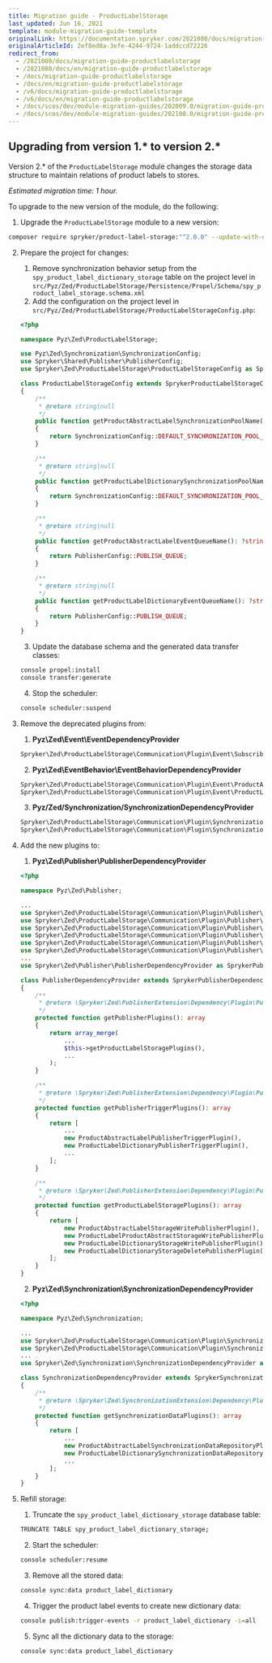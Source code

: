 ```yaml
---
title: Migration guide - ProductLabelStorage
last_updated: Jun 16, 2021
template: module-migration-guide-template
originalLink: https://documentation.spryker.com/2021080/docs/migration-guide-productlabelstorage
originalArticleId: 2ef8ed0a-3efe-4244-9724-1addccd72226
redirect_from:
  - /2021080/docs/migration-guide-productlabelstorage
  - /2021080/docs/en/migration-guide-productlabelstorage
  - /docs/migration-guide-productlabelstorage
  - /docs/en/migration-guide-productlabelstorage
  - /v6/docs/migration-guide-productlabelstorage
  - /v6/docs/en/migration-guide-productlabelstorage
  - /docs/scos/dev/module-migration-guides/202009.0/migration-guide-productlabelstorage.html
  - /docs/scos/dev/module-migration-guides/202108.0/migration-guide-productlabelstorage.html
---
```


## Upgrading from version 1.* to version 2.*

Version 2.* of the `ProductLabelStorage` module changes the storage data structure to maintain relations of product labels to stores.

*Estimated migration time: 1 hour.*

To upgrade to the new version of the module, do the following:

1. Upgrade the `ProductLabelStorage` module to a new version:

```bash
composer require spryker/product-label-storage:"^2.0.0" --update-with-dependencies
```

2. Prepare the project for changes:

    1. Remove synchronization behavior setup from the `spy_product_label_dictionary_storage` table on the project level in `src/Pyz/Zed/ProductLabelStorage/Persistence/Propel/Schema/spy_product_label_storage.schema.xml`
    2. Add the configuration on the project level in `src/Pyz/Zed/ProductLabelStorage/ProductLabelStorageConfig.php`:

    ```php
    <?php

    namespace Pyz\Zed\ProductLabelStorage;

    use Pyz\Zed\Synchronization\SynchronizationConfig;
    use Spryker\Shared\Publisher\PublisherConfig;
    use Spryker\Zed\ProductLabelStorage\ProductLabelStorageConfig as SprykerProductLabelStorageConfig;

    class ProductLabelStorageConfig extends SprykerProductLabelStorageConfig
    {
        /**
         * @return string|null
         */
        public function getProductAbstractLabelSynchronizationPoolName(): ?string
        {
            return SynchronizationConfig::DEFAULT_SYNCHRONIZATION_POOL_NAME;
        }

        /**
         * @return string|null
         */
        public function getProductLabelDictionarySynchronizationPoolName(): ?string
        {
            return SynchronizationConfig::DEFAULT_SYNCHRONIZATION_POOL_NAME;
        }

        /**
         * @return string|null
         */
        public function getProductAbstractLabelEventQueueName(): ?string
        {
            return PublisherConfig::PUBLISH_QUEUE;
        }

        /**
         * @return string|null
         */
        public function getProductLabelDictionaryEventQueueName(): ?string
        {
            return PublisherConfig::PUBLISH_QUEUE;
        }
    }
    ```

    3. Update the database schema and the generated data transfer classes:

    ```bash
    console propel:install
    console transfer:generate
    ```

    4. Stop the scheduler:

    ```bash
    console scheduler:suspend
    ```

3. Remove the deprecated plugins from:

   1. **Pyz\Zed\Event\EventDependencyProvider**

    ```php
    Spryker\Zed\ProductLabelStorage\Communication\Plugin\Event\Subscriber\ProductLabelStorageEventSubscriber
    ```

   2. **Pyz\Zed\EventBehavior\EventBehaviorDependencyProvider**

    ```php
    Spryker\Zed\ProductLabelStorage\Communication\Plugin\Event\ProductAbstractLabelEventResourceQueryContainerPlugin
    Spryker\Zed\ProductLabelStorage\Communication\Plugin\Event\ProductLabelDictionaryEventResourceQueryContainerPlugin
    ```

   3. **Pyz/Zed/Synchronization/SynchronizationDependencyProvider**

    ```php
    Spryker\Zed\ProductLabelStorage\Communication\Plugin\Synchronization\ProductAbstractLabelSynchronizationDataPlugin
    Spryker\Zed\ProductLabelStorage\Communication\Plugin\Synchronization\ProductLabelDictionarySynchronizationDataPlugin
    ```

4. Add the new plugins to:

    1. **Pyz\Zed\Publisher\PublisherDependencyProvider**

    ```php
    <?php

    namespace Pyz\Zed\Publisher;

    ...
    use Spryker\Zed\ProductLabelStorage\Communication\Plugin\Publisher\ProductAbstractLabel\ProductAbstractLabelWritePublisherPlugin as ProductAbstractLabelStorageWritePublisherPlugin;
    use Spryker\Zed\ProductLabelStorage\Communication\Plugin\Publisher\ProductAbstractLabelPublisherTriggerPlugin;
    use Spryker\Zed\ProductLabelStorage\Communication\Plugin\Publisher\ProductLabelDictionary\ProductLabelDictionaryDeletePublisherPlugin as ProductLabelDictionaryStorageDeletePublisherPlugin;
    use Spryker\Zed\ProductLabelStorage\Communication\Plugin\Publisher\ProductLabelDictionary\ProductLabelDictionaryWritePublisherPlugin as ProductLabelDictionaryStorageWritePublisherPlugin;
    use Spryker\Zed\ProductLabelStorage\Communication\Plugin\Publisher\ProductLabelDictionaryPublisherTriggerPlugin;
    use Spryker\Zed\ProductLabelStorage\Communication\Plugin\Publisher\ProductLabelProductAbstract\ProductLabelProductAbstractWritePublisherPlugin as ProductLabelProductAbstractStorageWritePublisherPlugin;
    ...
    use Spryker\Zed\Publisher\PublisherDependencyProvider as SprykerPublisherDependencyProvider;

    class PublisherDependencyProvider extends SprykerPublisherDependencyProvider
    {
        /**
         * @return \Spryker\Zed\PublisherExtension\Dependency\Plugin\PublisherPluginInterface[]
         */
        protected function getPublisherPlugins(): array
        {
            return array_merge(
                ...
                $this->getProductLabelStoragePlugins(),
                ...
            );
        }

        /**
         * @return \Spryker\Zed\PublisherExtension\Dependency\Plugin\PublisherTriggerPluginInterface[]
         */
        protected function getPublisherTriggerPlugins(): array
        {
            return [
                ...
                new ProductAbstractLabelPublisherTriggerPlugin(),
                new ProductLabelDictionaryPublisherTriggerPlugin(),
                ...
            ];
        }

        /**
         * @return \Spryker\Zed\PublisherExtension\Dependency\Plugin\PublisherPluginInterface[]
         */
        protected function getProductLabelStoragePlugins(): array
        {
            return [
                new ProductAbstractLabelStorageWritePublisherPlugin(),
                new ProductLabelProductAbstractStorageWritePublisherPlugin(),
                new ProductLabelDictionaryStorageWritePublisherPlugin(),
                new ProductLabelDictionaryStorageDeletePublisherPlugin(),
            ];
        }
    }
    ```

    2. **Pyz\Zed\Synchronization\SynchronizationDependencyProvider**

    ```php
    <?php

    namespace Pyz\Zed\Synchronization;

    ...
    use Spryker\Zed\ProductLabelStorage\Communication\Plugin\Synchronization\ProductAbstractLabelSynchronizationDataRepositoryPlugin;
    use Spryker\Zed\ProductLabelStorage\Communication\Plugin\Synchronization\ProductLabelDictionarySynchronizationDataRepositoryPlugin;
    ...
    use Spryker\Zed\Synchronization\SynchronizationDependencyProvider as SprykerSynchronizationDependencyProvider;

    class SynchronizationDependencyProvider extends SprykerSynchronizationDependencyProvider
    {
        /**
         * @return \Spryker\Zed\SynchronizationExtension\Dependency\Plugin\SynchronizationDataPluginInterface[]
         */
        protected function getSynchronizationDataPlugins(): array
        {
            return [
                ...
                new ProductAbstractLabelSynchronizationDataRepositoryPlugin(),
                new ProductLabelDictionarySynchronizationDataRepositoryPlugin(),
                ...
            ];
        }
    }
    ```

5. Refill storage:

    1. Truncate the `spy_product_label_dictionary_storage` database table:

    ```bash
    TRUNCATE TABLE spy_product_label_dictionary_storage;
    ```

    2. Start the scheduler:

    ```bash
    console scheduler:resume
    ```

    3. Remove all the stored data:

    ```bash
    console sync:data product_label_dictionary
    ```

   4. Trigger the product label events to create new dictionary data:

    ```bash
    console publish:trigger-events -r product_label_dictionary -i=all
    ```

   5. Sync all the dictionary data to the storage:
   
    ```bash
    console sync:data product_label_dictionary
    ```

